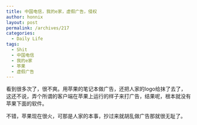 ```yaml
---
title: 中国电信，我的e家，虚假广告，侵权
author: honnix
layout: post
permalink: /archives/217
categories:
  - Daily Life
tags:
  - Shit
  - 中国电信
  - 我的e家
  - 苹果
  - 虚假广告
---
```

看到很多次了，很不爽。用苹果的笔记本做广告，还把人家的logo给抹了去了，这还不说，弄个所谓的客户端在苹果上运行的样子来打广告，结果呢，根本就没有苹果下面的软件。

不错，苹果现在很火，可那是人家的本事，抄过来就胡乱做广告那就很无耻了。